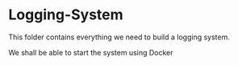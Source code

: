 # Logging-System

This folder contains everything we need to 
build a logging system.

We shall be able to start the system using Docker
